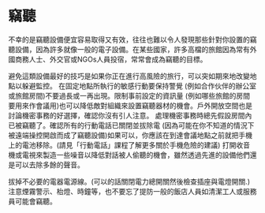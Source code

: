 [Title]: # (偷聽)
[Order]: # (5)

# 竊聽

不幸的是竊聽設備便宜容易取得又有效，往往也難以令人發現那些針對你設置的竊聽設備，因為許多就像一般的電子設備。在某些國家，許多高檔的旅館因為常有外國商務人士、外交官或NGOs人員投宿，常常會成為竊聽的目標。

避免這類設備最好的技巧是如果你正在進行高風險的旅行，可以突如期來地改變地點以躲避監控。 在固定地點所執行的敏感行動要保持警覺 (例如合作伙伴的辦公室或旅館房間)不要過長或一再出現。限制事前設定的資訊量 (例如哪些旅館的房間要用來作會議用)也可以降低敵對組織來設置竊聽器材的機會。戶外開放空間也是討論機密事務的好選擇，確認你沒有引人注意。
處理機密事務時總先假設房間內已被竊聽了。確認所有的行動電話已關閉並拔除電 (因為可能在你不知道的情況下被遠端操控開啟而成了竊聽設備)如果可以，你應該在到達會議地點之前就把手機上的電池移除。(請見「行動電話」課程了解更多關於手機危險的建議) 打開收音機或電視來製造一些噪音以降低對話被人偷聽的機會，雖然透過先進的設備他們還是可以去除多餘的聲音。

拔掉不必要的電器電源線。(可以的話關閉電力總開關然後檢查插座與電燈開關.)注意煙霧警示、枱燈、時鐘等，也不要忘了提防一般的飯店人員如清潔工人或服務員可能會竊聽。
